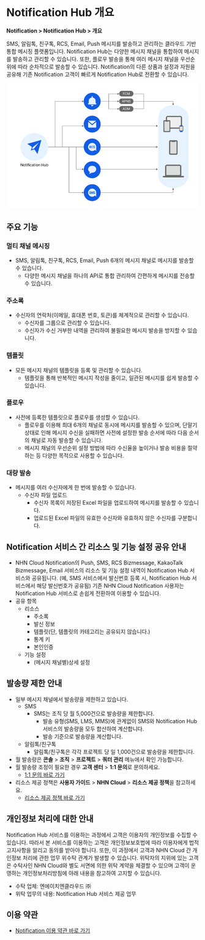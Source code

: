 <style>
.page__rnb .lst_rnb_item .rnb_item:first-of-type a {
    display: inline !important;
}
</style>
<h1>Notification Hub 개요</h1>

**Notification > Notification Hub > 개요**

SMS, 알림톡, 친구톡, RCS, Email, Push 메시지를 발송하고 관리하는 클라우드 기반 통합 메시징 플랫폼입니다. Notification Hub는 다양한 메시지 채널을 통합하여 메시지를 발송하고 관리할 수 있습니다. 또한, 플로우 발송을 통해 여러 메시지 채널을 우선순위에 따라 순차적으로 발송할 수 있습니다. Notification의 다른 상품과 설정과 자원을 공유해 기존 Notification 고객이 빠르게 Notification Hub로 전환할 수 있습니다.

![전체 구조](../img/overview_800.png)

## 주요 기능

### 멀티 채널 메시징

* SMS, 알림톡, 친구톡, RCS, Email, Push 6개의 메시지 채널로 메시지를 발송할 수 있습니다.
    * 다양한 메시지 채널을 하나의 API로 통합 관리하여 간편하게 메시지를 전송할 수 있습니다.

### 주소록

* 수신자의 연락처(이메일, 휴대폰 번호, 토큰)를 체계적으로 관리할 수 있습니다.
    * 수신자를 그룹으로 관리할 수 있습니다.
    * 수신자가 수신 거부한 내역을 관리하여 불필요한 메시지 발송을 방지할 수 있습니다.

### 템플릿

* 모든 메시지 채널의 템플릿을 등록 및 관리할 수 있습니다.
    * 템플릿을 통해 반복적인 메시지 작성을 줄이고, 일관된 메시지를 쉽게 발송할 수 있습니다.

### 플로우

* 사전에 등록한 템플릿으로 플로우를 생성할 수 있습니다.
    * 플로우를 이용해 최대 6개의 채널로 동시에 메시지를 발송할 수 있으며, 단말기 상태로 인해 메시지 수신을 실패하면 사전에 설정한 발송 순서에 따라 다음 순서의 채널로 자동 발송할 수 있습니다.
    * 메시지 채널의 우선순위 설정 방법에 따라 수신율을 높이거나 발송 비용을 절약하는 등 다양한 목적으로 사용할 수 있습니다.

### 대량 발송

* 메시지를 여러 수신자에게 한 번에 발송할 수 있습니다.
    * 수신자 파일 업로드
        * 수신자 목록이 저장된 Excel 파일을 업로드하여 메시지를 발송할 수 있습니다.
        * 업로드된 Excel 파일의 유효한 수신자와 유효하지 않은 수신자를 구분합니다.

## Notification 서비스 간 리소스 및 기능 설정 공유 안내

* NHN Cloud Notification의 Push, SMS, RCS Bizmessage, KakaoTalk Bizmessage, Email 서비스의 리소스 및 기능 설정 내역이 Notification Hub 서비스와 공유됩니다. (예, SMS 서비스에서 발신번호 등록 시, Notification Hub 서비스에서 해당 발신번호가 공유됨)
  기존 NHN Cloud Notification 사용자는 Notification Hub 서비스로 손쉽게 전환하여 이용할 수 있습니다.
* 공유 항목
    * 리소스
        * 주소록
        * 발신 정보
        * 템플릿(단, 템플릿의 카테고리는 공유되지 않습니다.)
        * 통계 키
        * 본인인증
    * 기능 설정
        * (메시지 채널별)상세 설정

## 발송량 제한 안내

* 일부 메시지 채널에서 발송량을 제한하고 있습니다.
    * SMS
        * SMS는 조직 당 월 5,000건으로 발송량을 제한합니다.
            * 발송 유형(SMS, LMS, MMS)에 관계없이 SMS와 Notification Hub 서비스의 발송량을 모두 합산하여 계산합니다.
            * 발송 기준으로 발송량을 계산합니다.
    * 알림톡/친구톡
        * 알림톡/친구톡은 각각 프로젝트 당 일 1,000건으로 발송량을 제한합니다.
* 월 발송량은 **콘솔** > **조직** > **프로젝트** > **쿼터 관리** 메뉴에서 확인 가능합니다.
* 월 발송량 조정이 필요한 경우 **고객 센터** > **1:1 문의**로 문의하세요.
    * [1:1 문의 바로 가기](https://www.nhncloud.com/kr/support/inquiry)
* 리소스 제공 정책은 **사용자 가이드** > **NHN Cloud** > **리소스 제공 정책**을 참고하세요.
    * [리소스 제공 정책 바로 가기](https://docs.nhncloud.com/ko/nhncloud/ko/resource-policy/)

## 개인정보 처리에 대한 안내

Notification Hub 서비스를 이용하는 과정에서 고객은 이용자의 개인정보를 수집할 수 있습니다. 따라서 본 서비스를 이용하는 고객은 개인정보보호법에 따라 이용자에게 법적 고지사항을 알리고 동의를 받아야 합니다.
또한, 이 과정에서 고객과 NHN Cloud 간 개인정보 처리에 관한 업무 위수탁 관계가 발생할 수 있습니다. 위탁자의 지위에 있는 고객은 수탁사인 NHN Cloud와 별도 서면에 의한 위탁 계약을 체결할 수 있으며 고객이 운영하는 개인정보처리방침에 아래 내용을 참고하여 고지할 수 있습니다.

* 수탁 업체: 엔에이치엔클라우드 ㈜
* 위탁 업무의 내용: Notification Hub 서비스 제공 업무

## 이용 약관

* [Notification 이용 약관 바로 가기](https://kr1-0lodw5frr5-real.api.nhncloudservice.com/popup/terms)
